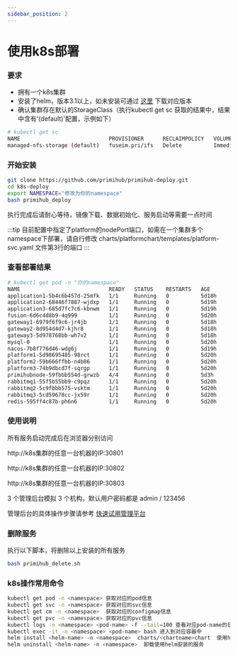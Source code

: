 ```yaml
---
sidebar_position: 2
---
```


# 使用k8s部署

### 要求

- 拥有一个k8s集群
- 安装了helm，版本3.1以上，如未安装可通过 [这里](https://github.com/helm/helm/releases) 下载对应版本
- 确认集群存在默认的StorageClass（执行kubectl get sc 获取的结果中，结果中含有'(default)'配置，示例如下）

```bash
# kubectl get sc
NAME                            PROVISIONER      RECLAIMPOLICY   VOLUMEBINDINGMODE   ALLOWVOLUMEEXPANSION   AGE
managed-nfs-storage (default)   fuseim.pri/ifs   Delete          Immediate           false                  19d
```

### 开始安装

```bash
git clone https://github.com/primihub/primihub-deploy.git
cd k8s-deploy
export NAMESPACE="修改为你的namespace"
bash primihub_deploy
```

执行完成后请耐心等待，镜像下载、数据初始化、服务启动等需要一点时间

:::tip
目前配置中指定了platform的nodePort端口，如需在一个集群多个namespace下部署，请自行修改 charts/platformchart/templates/platform-svc.yaml 文件第3行的端口
:::

### 查看部署结果

```bash
# kubectl get pod -n "你的namespace"
NAME                            READY   STATUS    RESTARTS   AGE
application1-5b4c6b457d-25mfk   1/1     Running   0          5d18h
application2-68446f7887-wjdxp   1/1     Running   0          5d19h
application3-685d7fc7c6-kbnwm   1/1     Running   0          5d19h
fusion-6d6c4d8b9-4q999          1/1     Running   0          5d20h
gateway1-6979f6f9c6-jr4jb       1/1     Running   0          5d18h
gateway2-8d954d4d7-kjhr8        1/1     Running   0          5d18h
gateway3-5d978768bb-wh7v2       1/1     Running   0          5d18h
mysql-0                         1/1     Running   0          5d20h
nacos-7b8f776d46-wdg6j          1/1     Running   0          5d19h
platform1-5d98695485-98rct      1/1     Running   0          5d20h
platform2-59b666ffbb-n4b86      1/1     Running   0          5d20h
platform3-74b9dbcd7f-sqrgp      1/1     Running   0          5d20h
primihubnode-59fbbb554d-grwzb   4/4     Running   0          5d3h
rabbitmq1-55f5b55bb9-c9pqz      1/1     Running   0          5d20h
rabbitmq2-5c9fbbb575-vsktm      1/1     Running   0          5d20h
rabbitmq3-5cd59678cc-jx59r      1/1     Running   0          5d20h
redis-595ff4c87b-ph6n6          1/1     Running   0          5d20h
```

### 使用说明

所有服务启动完成后在浏览器分别访问

http://k8s集群的任意一台机器的IP:30801

http://k8s集群的任意一台机器的IP:30802

http://k8s集群的任意一台机器的IP:30803

3 个管理后台模拟 3 个机构，默认用户密码都是 admin / 123456

管理后台的具体操作步骤请参考 [快速试用管理平台](/docs/quick-start-platform)

### 删除服务

执行以下脚本，将删除以上安装的所有服务
```bash
bash primihub_delete.sh
```

### k8s操作常用命令

```bash
kubectl get pod -n <namespace> 获取对应的pod信息
kubectl get svc -n <namespace> 获取对应的svc信息
kubectl get cm -n <namespace>  获取对应的configmap信息
kubectl get pvc -n <namespace> 获取对应的pvc信息
kubectl logs -n <namespace> <pod-name> -f --tail=100 查看对应pod-name的日志
kubectl exec -it -n <namespace> <pod-name> bash 进入到对应容器中
helm install <helm-name> -n <namespace>  charts/<chartname>chart  使用helm安装对应chart中的服务
helm uninstall <helm-name> -n <namespace>  卸载使用helm安装的服务
```